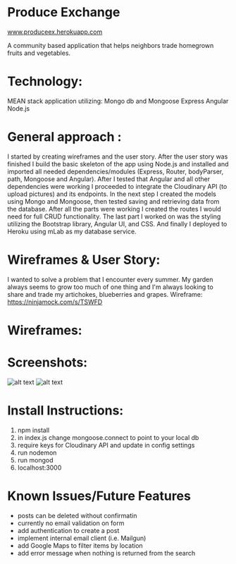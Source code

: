# Produce Exchange
www.produceex.herokuapp.com

A community based application that helps neighbors trade homegrown fruits and vegetables. 


# Technology:
MEAN stack application utilizing: 
Mongo db and Mongoose
Express
Angular 
Node.js


# General approach :
I started by creating wireframes and the user story. After the user story was finished I build the basic skeleton of the app using Node.js and installed and imported all needed dependencies/modules (Express, Router, bodyParser, path, Mongoose and Angular). After I tested that Angular and all other dependencies were working I proceeded to integrate the Cloudinary API (to upload pictures) and its endpoints. In the next step I created the models using Mongo and Mongoose, then tested saving and retrieving data from the database. After all the parts were working I created the routes I would need for full CRUD functionality. The last part I worked on was the styling utilizing the Bootstrap library, Angular UI, and CSS. 
And finally I deployed to Heroku using mLab as my database service.


 # Wireframes & User Story: 
 I wanted to solve a problem that I encounter every summer. My garden always seems to grow too much of one thing and I'm always looking to share and trade my artichokes, blueberries and grapes. 
 Wireframe: https://ninjamock.com/s/TSWFD

# Wireframes:
# Screenshots:

![alt text](http://res.cloudinary.com/dia36odnd/image/upload/v1465583662/Screen_Shot_2016-06-10_at_9.38.30_AM_clc5wl.png "Landing page")
![alt text](http://res.cloudinary.com/dia36odnd/image/upload/v1465583652/Screen_Shot_2016-06-10_at_9.39.25_AM_ffzx7u.png "create a post")


# Install Instructions:
1. npm install
2. in index.js change mongoose.connect to point to your local db
3. require keys for Cloudinary API and update in config settings
4. run nodemon
5. run mongod 
6. localhost:3000

# Known Issues/Future Features
- posts can be deleted without confirmatin
- currently no email validation on form
- add authentication to create a post
- implement internal email client (i.e. Mailgun)
- add Google Maps to filter items by location
- add error message when nothing is returned from the search


